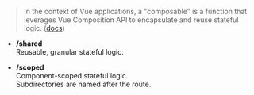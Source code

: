 > In the context of Vue applications, a "composable" is a function that leverages Vue Composition API to encapsulate and reuse stateful logic. ([docs](https://vuejs.org/guide/reusability/composables.html#what-is-a-composable))

- **/shared**  
  Reusable, granular stateful logic.

- **/scoped**  
  Component-scoped stateful logic.  
  Subdirectories are named after the route.
